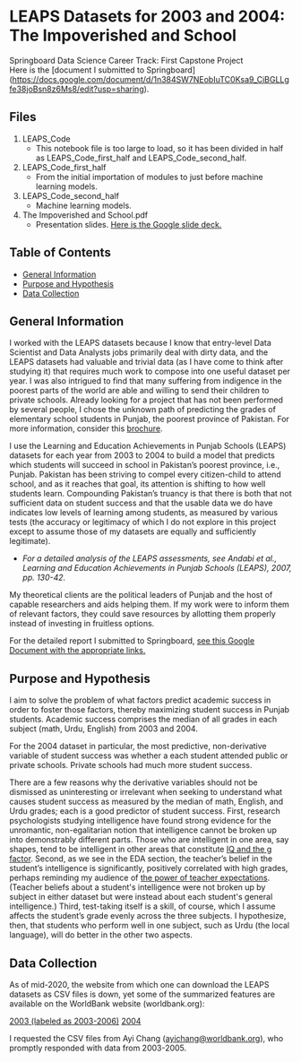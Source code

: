 # LEAPS Datasets for 2003 and 2004: The Impoverished and School
Springboard Data Science Career Track: First Capstone Project <br>
Here is the [document I submitted to Springboard] (https://docs.google.com/document/d/1n384SW7NEobIuTC0Ksa9_CiBGLLgfe38joBsn8z6Ms8/edit?usp=sharing).

## Files
1. LEAPS_Code
   * This notebook file is too large to load, so it has been divided in half as LEAPS_Code_first_half and LEAPS_Code_second_half.
2. LEAPS_Code_first_half
   * From the initial importation of modules to just before machine learning models.
3. LEAPS_Code_second_half
   * Machine learning models.
4. The Impoverished and School.pdf
   * Presentation slides. [Here is the Google slide deck.](https://docs.google.com/presentation/d/1xUkzez4nsZUB2NzKK6rRGCAEOu2IarGoqKp_MUxVzhk/edit?usp=sharing)

<!-- TABLE OF CONTENTS -->
## Table of Contents

* [General Information](#general-information)
* [Purpose and Hypothesis](#purpose-and-hypothesis)
* [Data Collection](#data-collection)



<!-- ABOUT THE PROJECT -->
## General Information
I worked with the LEAPS datasets because I know that entry-level Data Scientist and Data Analysts jobs primarily deal with dirty data, and the LEAPS datasets had valuable and trivial data (as I have come to think after studying it) that requires much work to compose into one useful dataset per year. I was also intrigued to find that many suffering from indigence in the poorest parts of the world are able and willing to send their children to private schools. Already looking for a project that has not been performed by several people, I chose the unknown path of predicting the grades of elementary school students in Punjab, the poorest province of Pakistan. For more information, consider this [brochure](https://epod.cid.harvard.edu/sites/default/files/2018-11/LEAPS%20Brochure.pdf).

I use the Learning and Education Achievements in Punjab Schools (LEAPS) datasets for each year from 2003 to 2004 to build a model that predicts which students will succeed in school in Pakistan’s poorest province, i.e., Punjab. Pakistan has been striving to compel every citizen-child to attend school, and as it reaches that goal, its attention is shifting to how well students learn. Compounding Pakistan’s truancy is that there is both that not sufficient data on student success and that the usable data we do have indicates low levels of learning among students, as measured by various tests (the accuracy or legitimacy of which I do not explore in this project except to assume those of my datasets are equally and sufficiently legitimate).
* _For a detailed analysis of the LEAPS assessments, see Andabi et al., Learning and Education Achievements in Punjab Schools (LEAPS), 2007, pp. 130-42._

My theoretical clients are the political leaders of Punjab and the host of capable researchers and aids helping them. If my work were to inform them of relevant factors, they could save resources by allotting them properly instead of investing in fruitless options.

For the detailed report I submitted to Springboard, [see this Google Document with the appropriate links.](https://docs.google.com/document/d/1n384SW7NEobIuTC0Ksa9_CiBGLLgfe38joBsn8z6Ms8/edit?usp=sharing)

## Purpose and Hypothesis
I aim to solve the problem of what factors predict academic success in order to foster those factors, thereby maximizing student success in Punjab students. Academic success comprises the median of all grades in each subject (math, Urdu, English) from 2003 and 2004.

For the 2004 dataset in particular, the most predictive, non-derivative variable of student success was whether a each student attended public or private schools. Private schools had much more student success.

There are a few reasons why the derivative variables should not be dismissed as uninteresting or irrelevant when seeking to understand what causes student success as measured by the median of math, English, and Urdu grades; each is a good predictor of student success. First, research psychologists studying intelligence have found strong evidence for the unromantic, non-egalitarian notion that intelligence cannot be broken up into demonstrably different parts. Those who are intelligent in one area, say shapes, tend to be intelligent in other areas that constitute [IQ and the g factor](https://quillette.com/2017/12/24/neuroscience-intelligence-interview-richard-haier/). Second, as we see in the EDA section, the teacher’s belief in the student’s intelligence is significantly, positively correlated with high grades, perhaps reminding my audience of [the power of teacher expectations](https://www.educationnext.org/power-of-teacher-expectations-racial-bias-hinders-student-attainment/). (Teacher beliefs about a student's intelligence were not broken up by subject in either dataset but were instead about each student's general intelligence.) Third, test-taking itself is a skill, of course, which I assume affects the student’s grade evenly across the three subjects. I hypothesize, then, that students who perform well in one subject, such as Urdu (the local language), will do better in the other two aspects.

## Data Collection
As of mid-2020, the website from which one can download the LEAPS datasets as CSV files is down, yet some of the summarized features are available on the WorldBank website (worldbank.org): 

[2003 (labeled as 2003-2006)](https://microdata.worldbank.org/index.php/catalog/440/data-dictionary/F6?file_name=public_master_children)
[2004](https://microdata.worldbank.org/index.php/catalog/439/variable/V1530/)

I requested the CSV files from Ayi Chang (ayichang@worldbank.org), who promptly responded with data from 2003-2005.
